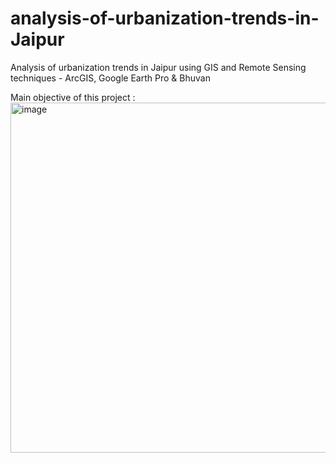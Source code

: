 # analysis-of-urbanization-trends-in-Jaipur
Analysis of urbanization trends in Jaipur using GIS and Remote Sensing techniques - ArcGIS, Google Earth Pro &amp; Bhuvan


Main objective of this project : 
<img width="560" alt="image" src="https://user-images.githubusercontent.com/71548467/229851935-611755f3-545b-4baa-9ab8-625ac1d25677.png">

